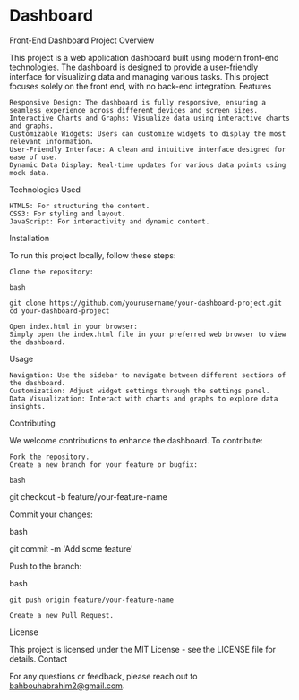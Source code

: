 # Dashboard

Front-End Dashboard Project
Overview

This project is a web application dashboard built using modern front-end technologies. The dashboard is designed to provide a user-friendly interface for visualizing data and managing various tasks. This project focuses solely on the front end, with no back-end integration.
Features

    Responsive Design: The dashboard is fully responsive, ensuring a seamless experience across different devices and screen sizes.
    Interactive Charts and Graphs: Visualize data using interactive charts and graphs.
    Customizable Widgets: Users can customize widgets to display the most relevant information.
    User-Friendly Interface: A clean and intuitive interface designed for ease of use.
    Dynamic Data Display: Real-time updates for various data points using mock data.

Technologies Used

    HTML5: For structuring the content.
    CSS3: For styling and layout.
    JavaScript: For interactivity and dynamic content.

Installation

To run this project locally, follow these steps:

    Clone the repository:

    bash

    git clone https://github.com/yourusername/your-dashboard-project.git
    cd your-dashboard-project

    Open index.html in your browser:
    Simply open the index.html file in your preferred web browser to view the dashboard.

Usage

    Navigation: Use the sidebar to navigate between different sections of the dashboard.
    Customization: Adjust widget settings through the settings panel.
    Data Visualization: Interact with charts and graphs to explore data insights.

Contributing

We welcome contributions to enhance the dashboard. To contribute:

    Fork the repository.
    Create a new branch for your feature or bugfix:

    bash

git checkout -b feature/your-feature-name

Commit your changes:

bash

git commit -m 'Add some feature'

Push to the branch:

bash

    git push origin feature/your-feature-name

    Create a new Pull Request.

License

This project is licensed under the MIT License - see the LICENSE file for details.
Contact

For any questions or feedback, please reach out to bahbouhabrahim2@gmail.com.